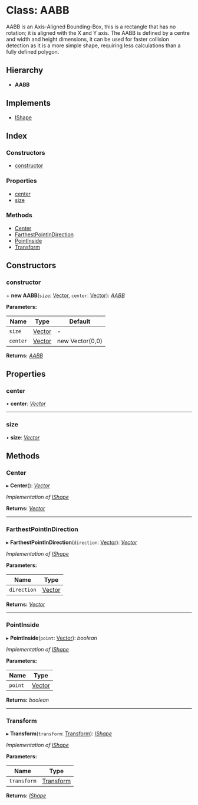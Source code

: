 
# Class: AABB

AABB is an Axis-Aligned Bounding-Box, this is a rectangle that has no
rotation; it is aligned with the X and Y axis.
The AABB is defined by a centre and width and height dimensions, it can
be used for faster collision detection as it is a more simple shape,
requiring less calculations than a fully defined polygon.

## Hierarchy

* **AABB**

## Implements

* [IShape](../interfaces/ishape.md)

## Index

### Constructors

* [constructor](aabb.md#constructor)

### Properties

* [center](aabb.md#center)
* [size](aabb.md#size)

### Methods

* [Center](aabb.md#center)
* [FarthestPointInDirection](aabb.md#farthestpointindirection)
* [PointInside](aabb.md#pointinside)
* [Transform](aabb.md#transform)

## Constructors

###  constructor

\+ **new AABB**(`size`: [Vector](vector.md), `center`: [Vector](vector.md)): *[AABB](aabb.md)*

**Parameters:**

Name | Type | Default |
------ | ------ | ------ |
`size` | [Vector](vector.md) | - |
`center` | [Vector](vector.md) | new Vector(0,0) |

**Returns:** *[AABB](aabb.md)*

## Properties

###  center

• **center**: *[Vector](vector.md)*

___

###  size

• **size**: *[Vector](vector.md)*

## Methods

###  Center

▸ **Center**(): *[Vector](vector.md)*

*Implementation of [IShape](../interfaces/ishape.md)*

**Returns:** *[Vector](vector.md)*

___

###  FarthestPointInDirection

▸ **FarthestPointInDirection**(`direction`: [Vector](vector.md)): *[Vector](vector.md)*

*Implementation of [IShape](../interfaces/ishape.md)*

**Parameters:**

Name | Type |
------ | ------ |
`direction` | [Vector](vector.md) |

**Returns:** *[Vector](vector.md)*

___

###  PointInside

▸ **PointInside**(`point`: [Vector](vector.md)): *boolean*

*Implementation of [IShape](../interfaces/ishape.md)*

**Parameters:**

Name | Type |
------ | ------ |
`point` | [Vector](vector.md) |

**Returns:** *boolean*

___

###  Transform

▸ **Transform**(`transform`: [Transform](transform.md)): *[IShape](../interfaces/ishape.md)*

*Implementation of [IShape](../interfaces/ishape.md)*

**Parameters:**

Name | Type |
------ | ------ |
`transform` | [Transform](transform.md) |

**Returns:** *[IShape](../interfaces/ishape.md)*
